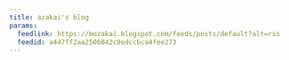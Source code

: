 ```yaml
---
title: azakai's blog
params:
  feedlink: https://mozakai.blogspot.com/feeds/posts/default?alt=rss
  feedid: a447ff2aa2506842c9edccbca4fee273
---
```


